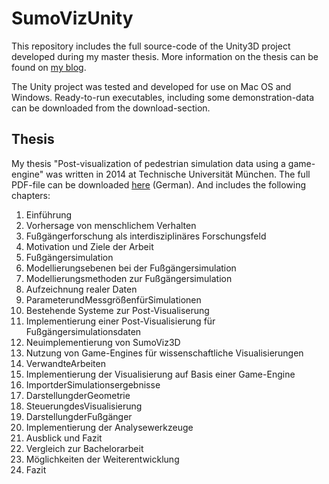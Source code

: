 # SumoVizUnity

This repository includes the full source-code of the Unity3D project developed during my master thesis. More information on the thesis can be found on [my blog](http://buechele.cc/blog/2014/8/6/master-thesis-post-visualization-of-pedestrian-simulation-data-using-a-game-engine).

The Unity project was tested and developed for use on Mac OS and Windows. Ready-to-run executables, including some demonstration-data can be downloaded from the download-section.

## Thesis

My thesis "Post-visualization of pedestrian simulation data using a game-engine" was written in 2014 at Technische Universität München. The full PDF-file can be downloaded [here](http://buechele.cc/s/thesis.pdf) (German). And includes the following chapters:

1. Einführung
  1. Vorhersage von menschlichem Verhalten
  2. Fußgängerforschung als interdisziplinäres Forschungsfeld
  3. Motivation und Ziele der Arbeit
2. Fußgängersimulation
  1. Modellierungsebenen bei der Fußgängersimulation
  2. Modellierungsmethoden zur Fußgängersimulation
  3. Aufzeichnung realer Daten
  4. ParameterundMessgrößenfürSimulationen
  5. Bestehende Systeme zur Post-Visualiserung
3. Implementierung einer Post-Visualisierung für Fußgängersimulationsdaten
  1. Neuimplementierung von SumoViz3D
  2. Nutzung von Game-Engines für wissenschaftliche Visualisierungen
  3. VerwandteArbeiten
4. Implementierung der Visualisierung auf Basis einer Game-Engine
  1. ImportderSimulationsergebnisse
  2. DarstellungderGeometrie
  3. SteuerungdesVisualisierung
  4. DarstellungderFußgänger
  5. Implementierung der Analysewerkzeuge
5. Ausblick und Fazit
  1. Vergleich zur Bachelorarbeit
  2. Möglichkeiten der Weiterentwicklung
  3. Fazit
